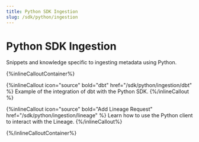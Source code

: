 ```yaml
---
title: Python SDK Ingestion
slug: /sdk/python/ingestion
---
```


# Python SDK Ingestion

Snippets and knowledge specific to ingesting metadata using Python.

{%inlineCalloutContainer%}

{%inlineCallout
    icon="source"
    bold="dbt"
    href="/sdk/python/ingestion/dbt" %}
Example of the integration of dbt with the Python SDK.
{%/inlineCallout %}

{%inlineCallout
    icon="source"
    bold="Add Lineage Request"
    href="/sdk/python/ingestion/lineage" %}
Learn how to use the Python client to interact with the Lineage.
{%/inlineCallout%}

{%/inlineCalloutContainer%}
